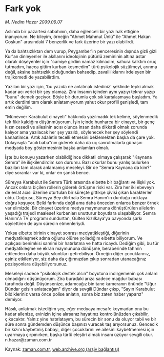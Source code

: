 # Fark yok

*M. Nedim Hazar 2009.09.07*

<tr><td class="metin" colspan="2" style="padding-top: 20px; padding-left: 5px; padding-right: 10px;">Aslında bir pazartesi sabahının, daha eğlenceli bir yazı hak ettiğine inanıyorum. Ne bileyim, örneğin "Ahmet Mahmut Ünlü" ile "Ahmet Hakan Coşkun" arasındaki 7 benzerlik ve fark üzerine bir yazı olabilirdi.</td></tr><tr><td class="metin" colspan="2" style="padding-top: 20px; padding-left: 5px; padding-right: 10px;"><p> Ya da bahtsızlıktan dem vurup, Peygamber'in penceresinin dışında gizli gizli Kur'an dinleyenler ile akıllarını ideolojinin pütürlü zemininin altına astar olarak döşeyenler için "camiye girdim namaz kılmadım, sahura kalktım oruç tutmadım, hacca gittim kurban kesmedim" türü psikolojik süzülmeyi, arınma değil, aksine bahtsızlık olduğundan bahsedip, zavallılıklarını irdeleyen bir trajikomedi de yazabilirdim.
<p> Yazılan bir yazı için, 'bu yazıda ne anlatmak istediniz' şeklinde tepki almak kadar acı verici bir şey olamaz. Zira insanın içinden aynı yazıyı tekrar yazıp "bunu" demek geçiyor. Böyle bir durumla çok sık karşılaşmaya başladım. Ya artık derdimi tam olarak anlatamıyorum yahut okur profili genişledi, tam emin değilim.
<p> "Münevver Karabulut cinayeti" hakkında yazılmadık tek kelime, söylenmedik tek fikir kaldığını düşünmüyorum. İşin içinde hunharca bir cinayet, bir genç kızın cesedi ve ailesinin acısı olunca insan daha dikkatli olmak zorunda kalıyor ama yazılacak her şey yazıldı, söylenecek her şey söylendi kanaatimce. Artık adaletin tecelli etmesini beklemekten başka da çare yok. Dolayısıyla "acılı baba"nın giderek daha da uç savrulmalarla günaşırı medyada boy göstermesinin başka anlamları olmalı.
<p> İşte bu konuyu yazarken olabildiğince dikkatli olmaya çalışarak "Kaynana Semra" ile ilişkilendirdim son durumu. Bazı okurlar bunu yanlış bulurken bazıları tam olarak anlamamış meseleyi. Bir de "Semra Kaynana da kim?" diye soranlar var ki, onlar en şanslı bence.
<p> Süreyya Karabulut ile Semra Türk arasında elbette bir bağlantı ve ilişki yok. Ancak onlara biçilen rollerin giderek örtüşme riski var. Zira her iki ebeveyn de evlat acısı üzerine oturtulan bir süreçte gittikçe çivisi çıkan karakterler oldu. Doğrusu, Süreyya Bey dörtnala Semra Hanım'ın durduğu noktaya doğru koşuyor. Belki farkında değil ama daha önceden onlarca benzer örnek var elimizde. Bir cinayet üzerine medya maymununa dönüştürülen ailelerin yaşadığı trajedi maalesef kurbanları unutturur boyutlara ulaşabiliyor. Semra Hanım'a TV programı sundurtan, Gülten Kızılkaya'ya pavyonda şarkı söylettiren de aynı sürecin etmenleriydi.
<p> Yoksa elbette birinin cinayet sonrası medyatikleştiği, diğerinin medyatikleşmek adına oğlunu ölüme yolladığını elbette biliyorum. Ve açıkçası benimkisi samimi bir hatırlatma ve hatta ricaydı. Dediğim gibi, bu tür medyatikleşme ve ekran maymununa dönüşme, beraberinde tahmin edilenden daha büyük sıkıntıları getirebiliyor. Örneğin diğer çocuklarınız, eşiniz etkileniyor, siz daha da çığırınızdan çıkıp sonradan utanacağınız pozisyonlara düşebiliyorsunuz.
<p> Meseleyi sadece "psikolojik destek alsın" boyutuna indirgemenin çok anlamı olmadığını düşünüyorum. Zira buradaki arıza sadece mağdur babası tarafında değil. Düşünsenize, adamcağız bin tane kameranın önünde "Uğur Dündar gelsin anlatacağım" diyor da sevgili Dündar çıkıp, "Sayın Karabulut bildikleriniz varsa önce polise anlatın, sonra biz zaten haber yaparız" demiyor.
<p> Hâsılı, anlatmak istediğim şey, eğer medyaya mesafe koymadan onu bu kadar ailenize, evinizin içine alırsanız hayatınız kontrolünüzden çıkabilir, çıkacaktır. Yalnız yine hatırlatayım, bu sürecin bir sonu da oluyor tabii ve bir süre sonra gündemden düşünce başınızı vuracak taş arıyorsunuz. Gencecik bir kızını kaybetmiş babayı, diğer çocuklarını ve ailesini kaybetmemesi için uyarmaya çırpınırken, başka türlü eleştiri almak insanı üzüyor sevgili okur. n.hazar@zaman.com.tr<br/></p></p></p></p></p></p></p></p></td></tr>

Kaynak: [zaman.com.tr](http://zaman.com.tr/yazar.do?yazino=889256), [web.archive.org (arşiv bağlantısı)](http://web.archive.org/web/20090912063057/http://www.zaman.com.tr:80/yazar.do?yazino=889256)
